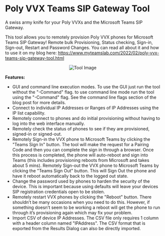 # Poly VVX Teams SIP Gateway Tool
A swiss army knife for your Poly VVXs and the Microsoft Teams SIP Gateway.

This tool allows you to remotely provision Poly VVX phones for Microsoft Teams SIP Gateway! Remote bulk Provisioning, Status checking, Sign-in, Sign-out, Restart and Password Changes. You can read all about it and how to use it on my blog here: https://www.myteamslab.com/2022/02/poly-vvx-teams-sip-gateway-tool.html

<p align="center">
  <img src="https://github.com/jamescussen/Poly-VVX-Teams-SIP-Gateway-Tool/raw/main/PolyVVXTeamsSIPGatewayTool.png" alt="Tool Image"/>
</p>

**Features:**

* GUI and command line execution modes. To use the GUI just run the tool without the "-Command" flag. to use command line mode run the tool using the "-Command" flag. See the command line flags section of the blog post for more details.
* Connect to individual IP Addresses or Ranges of IP Addresses using the IP list capability.
* Remotely connect to phones and do initial provisioning without having to log into the web interface manually.
* Remotely check the status of phones to see if they are provisioned, signed-in or signed-out.
* Remotely Sign-in the VVX phone to Microsoft Teams by clicking the "Teams Sign In" button. The tool will make the request for a Pairing Code and then you can complete the sign in through a browser. Once this process is completed, the phone will auto-reboot and sign into Teams (this includes provisioning reboots from Microsoft and takes about 5 mins).
Remotely Sign-out the VVX phone to Microsoft Teams by clicking the "Teams Sign Out" button. This will Sign Out the phone and have it reboot automatically back to the logged out state.
* Change the password used by phones to harden the security of the device. This is important because using defaults will leave your devices SIP registration credentials open to be stolen.
* Remotely restart VVX phones by clicking the "Reboot" button. There shouldn’t be many occasions when you need to do this. However, if something doesn’t seem to be working a reboot will get the phone to run through it’s provisioning again which may fix your problem.
* Import CSV of device IP Addresses. The CSV file only requires 1 column with a header column named "IPAddress". The CSV format that is exported from the Results Dialog can also be directly imported.
